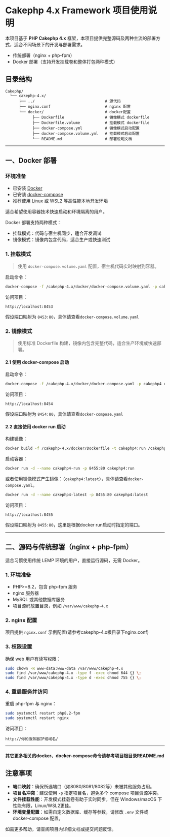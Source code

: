 # Cakephp 4.x Framework 项目使用说明

本项目基于 **PHP Cakephp 4.x** 框架，本项目提供完整源码及两种主流的部署方式，适合不同场景下的开发与部署需求。

- 传统部署（nginx + php-fpm）
- Docker 部署（支持开发挂载卷和整体打包两种模式）

## 目录结构

```text
Cakephp/
  └── cakephp-4.x/
      ├── ../                               # 源代码
      ├── nginx.conf                        # nginx 配置
      └── docker/                           # docker配置
            ├── Dockerfile                  # 镜像模式 dockerfile
            ├── Dockerfile.volume           # 挂载模式 dockerfile
            ├── docker-compose.yml          # 镜像模式启动配置
            ├── docker-compose.volume.yml   # 挂载模式启动配置
            └── README.md                   # 部署说明文档
```
---

## 一、Docker 部署

### 环境准备

- 已安装 [Docker](https://docs.docker.com/get-docker/)
- 已安装 [docker-compose](https://docs.docker.com/compose/install/)
- 推荐使用 Linux 或 WSL2 等高性能本地开发环境

适合希望使用容器技术快速启动和环境隔离的用户。

Docker 部署支持两种模式：

- 挂载模式：代码与宿主机同步，适合开发调试
- 镜像模式：镜像内包含代码，适合生产或快速测试

### 1. 挂载模式

> 使用 `docker-compose.volume.yaml` 配置，宿主机代码实时映射到容器。

启动命令：
```bash
docker-compose -f /cakephp-4.x/docker/docker-compose.volume.yaml -p cakephp4-volume up -d --build
```

访问项目：
```
http://localhost:8453
```
假设端口映射为 `8453:80`，具体请查看`docker-compose.volume.yaml`

### 2. 镜像模式

> 使用标准 Dockerfile 构建，镜像内包含完整代码，适合生产环境或快速部署。

#### 2.1 使用 docker-compose 启动

启动命令：
```bash
docker-compose -f /cakephp-4.x/docker/docker-compose.yaml -p cakephp4 up -d --build
```

访问项目：
```
http://localhost:8454
```
假设端口映射为 `8454:80`，具体请查看`docker-compose.yaml`

#### 2.2 直接使用 docker run 启动

构建镜像：
```bash
docker build -f /cakephp-4.x/docker/Dockerfile -t cakephp4:run /cakephp-4.x/docker
```

启动容器：
```bash
docker run -d --name cakephp4-run -p 8455:80 cakephp4:run
```

或者使用镜像模式产生镜像：（`cakephp4:latest`），具体请查看`docker-compose.yaml`。

```bash
docker run -d --name cakephp4-latest -p 8455:80 cakephp4:latest
```

访问项目：
```
http://localhost:8455
```
假设端口映射为 `8455:80`，这里是根据docker run启动时指定的端口。

---

## 二、源码与传统部署（nginx + php-fpm）

适合习惯使用传统 LEMP 环境的用户，直接运行源码，无需 Docker。

### 1. 环境准备

- PHP>=8.2，包含 php-fpm 服务
- nginx 服务器
- MySQL 或其他数据库服务
- 项目源码放置目录，例如 `/var/www/cakephp-4.x`

### 2. nginx 配置

项目提供 `nginx.conf` 示例配置(请参考cakephp-4.x根目录下nginx.conf)

### 3. 权限设置

确保 web 用户有读写权限：
```bash
sudo chown -R www-data:www-data /var/www/cakephp-4.x
sudo find /var/www/cakephp-4.x -type f -exec chmod 644 {} \;
sudo find /var/www/cakephp-4.x -type d -exec chmod 755 {} \;
```

### 4. 重启服务并访问

重启 php-fpm 与 nginx：
```bash
sudo systemctl restart php8.2-fpm
sudo systemctl restart nginx
```

访问项目：
```
http://你的服务器IP或域名/
```

---

#### 其它更多相关的docker、docker-compose命令请参考项目根目录README.md

## 注意事项

- **端口映射**：确保所选端口（如8080/8081/8082等）未被其他服务占用。
- **项目名冲突**：建议使用 `-p` 指定项目名，避免多个 compose 项目资源冲突。
- **文件挂载性能**：开发模式挂载卷有助于实时同步，但在 Windows/macOS 下性能有限，Linux/WSL2更佳。
- **环境变量配置**：如需自定义数据库、缓存等参数，请修改 `.env` 文件或 docker-compose 配置。

如需更多帮助，请查阅项目内详细文档或提交问题反馈。
